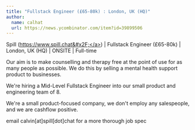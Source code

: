 ```yaml
---
title: "Fullstack Engineer (£65-80k) : London, UK (HQ)"
author:
  name: calhat
  url: https://news.ycombinator.com/item?id=39899506
---
```

Spill (<a href="https:&#x2F;&#x2F;www.spill.chat&#x2F;" rel="nofollow">https:&#x2F;&#x2F;www.spill.chat&#x2F;</a>) | Fullstack Engineer (£65-80k) | London, UK (HQ) | ONSITE | Full-time

Our aim is to make counselling and therapy free at the point of use for as many people as possible. We do this by selling a mental health support product to businesses.

We&#x27;re hiring a Mid-Level Fullstack Engineer into our small product and engineering team of 8.

We&#x27;re a small product-focused company, we don&#x27;t employ any salespeople, and we are cashflow positive.

email calvin[at]spill[dot]chat for a more thorough job spec

